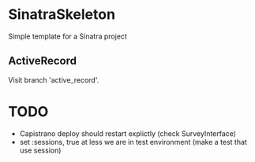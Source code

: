 # SinatraSkeleton

Simple template for a Sinatra project

## ActiveRecord

Visit branch 'active_record'.

# TODO

- Capistrano deploy should restart explictly (check SurveyInterface)
- set :sessions, true at less we are in test environment (make a test that use session)

